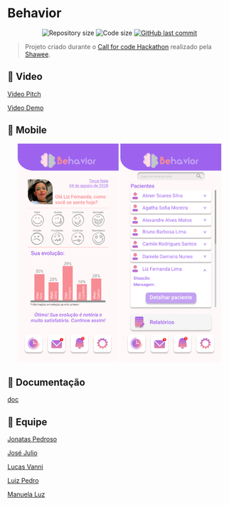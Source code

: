 # Behavior

<p align="center">
  <img alt="Repository size" src="https://img.shields.io/github/repo-size/Call-for-Code-time-77/server">

  <img alt="Code size" src="https://img.shields.io/github/languages/code-size/Call-for-Code-time-77/server">
  
  <a href="https://github.com/Call-for-Code-time-77/server/commits/master">
    <img alt="GitHub last commit" src="https://img.shields.io/github/last-commit/Call-for-Code-time-77/server">
  </a>
</p>

> Projeto criado durante o [Call for code Hackathon](https://callforcode.shawee.io/) realizado pela [Shawee](https://shawee.io/).

## 🎥 Video

[Video Pitch]()

[Video Demo]()

## 📱 Mobile

<p align="center">
    <img alt="Paciente" title="Paciente" src=".github/Paciente.png" width="45%" />
    <img alt="Psicologo" title="Psicologo" src=".github/Psicologo.png" width="45%" />
</p>

## 📝 Documentação

[doc]()

## 🚀 Equipe

[Jonatas Pedroso](https://www.linkedin.com/in/jonatas-pedroso-099953151/)

[José Julio](https://www.linkedin.com/in/josejuliommelazzo/)

[Lucas Vanni](https://www.linkedin.com/in/lucas-vanni-a66181145/)

[Luiz Pedro](https://www.linkedin.com/in/luizpedrosm/)

[Manuela Luz](https://www.linkedin.com/in/manuela-luz-862797180)
